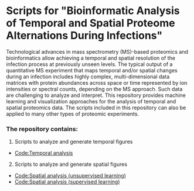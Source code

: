 # Scripts for "Bioinformatic Analysis of Temporal and Spatial Proteome Alternations During Infections"
Technological advances in mass spectrometry (MS)-based proteomics and bioinformatics allow achieving a temporal and spatial resolution of the infection process at previously unseen levels. The typical output of a quantitative MS experiment that maps temporal and/or spatial changes during an infection includes highly complex, multi-dimensional data matrices with protein abundances across space or time represented by ion intensities or spectral counts, depending on the MS approach. Such data are challenging to analyze and interpret. This repository provides machine learning and visualization approaches for the analysis of temporal and spatial proteomics data. The scripts included in this repository can also be applied to many other types of proteomic experiments.

### The repository contains:
1. Scripts to analyze and generate temporal figures
- [Code:Temporal analysis](https://github.com/Babulab-bioc/TempSpac/blob/main/R/Unsupervised_Temporal.R)
2. Scripts to analyze and generate spatial figures
- [Code:Spatial analysis (unsupervised learning)](https://github.com/Babulab-bioc/TempSpac/blob/main/R/Unsupervised_Spatial.R)
- [Code:Spatial analysis (supervised learning)](https://github.com/Babulab-bioc/TempSpac/blob/main/R/ml_learning_spatial.R)


